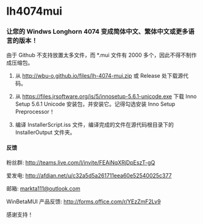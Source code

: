 # lh4074mui
### 让您的 Windws Longhorn 4074 变成简体中文、繁体中文或更多语言的版本！
由于 Github 不支持放置太多文件，而 *.mui 文件有 2000 多个，因此不得不制作成压缩包。
1. 从 http://wbu-o.github.io/files/lh-4074-mui.zip 或 Release 处下载源代码。

2. 从 https://files.jrsoftware.org/is/5/innosetup-5.6.1-unicode.exe 下载 Inno Setup 5.6.1 Unicode 安装包，并安装它。记得勾选安装 Inno Setup Preprocessor！

3. 编译 InstallerScript.iss 文件，编译完成的文件在源代码根目录下的 InstallerOutput 文件夹。

#### 反馈
粉丝群: http://teams.live.com/l/invite/FEAiNqXRjDpEszT-gQ

爱发电: http://afdian.net/u/c32a5d5a261711eea60e52540025c377

邮箱: markta111@outlook.com

WinBetaMUI 产品反馈: http://forms.office.com/r/YEzZmF2Lv9

感谢支持！
